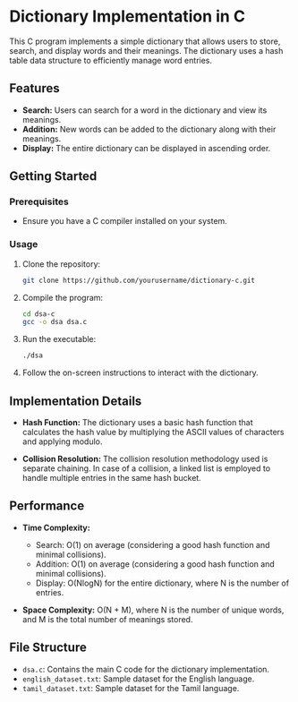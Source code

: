 # Dictionary Implementation in C

This C program implements a simple dictionary that allows users to store, search, and display words and their meanings. The dictionary uses a hash table data structure to efficiently manage word entries.

## Features

- **Search:** Users can search for a word in the dictionary and view its meanings.
- **Addition:** New words can be added to the dictionary along with their meanings.
- **Display:** The entire dictionary can be displayed in ascending order.

## Getting Started

### Prerequisites

- Ensure you have a C compiler installed on your system.

### Usage

1. Clone the repository:

    ```bash
    git clone https://github.com/yourusername/dictionary-c.git
    ```

2. Compile the program:

    ```bash
    cd dsa-c
    gcc -o dsa dsa.c
    ```

3. Run the executable:

    ```bash
    ./dsa
    ```

4. Follow the on-screen instructions to interact with the dictionary.

## Implementation Details

- **Hash Function:** The dictionary uses a basic hash function that calculates the hash value by multiplying the ASCII values of characters and applying modulo.

- **Collision Resolution:** The collision resolution methodology used is separate chaining. In case of a collision, a linked list is employed to handle multiple entries in the same hash bucket.

## Performance

- **Time Complexity:**
  - Search: O(1) on average (considering a good hash function and minimal collisions).
  - Addition: O(1) on average (considering a good hash function and minimal collisions).
  - Display: O(NlogN) for the entire dictionary, where N is the number of entries.

- **Space Complexity:** O(N + M), where N is the number of unique words, and M is the total number of meanings stored.

## File Structure

- `dsa.c`: Contains the main C code for the dictionary implementation.
- `english_dataset.txt`: Sample dataset for the English language.
- `tamil_dataset.txt`: Sample dataset for the Tamil language.
